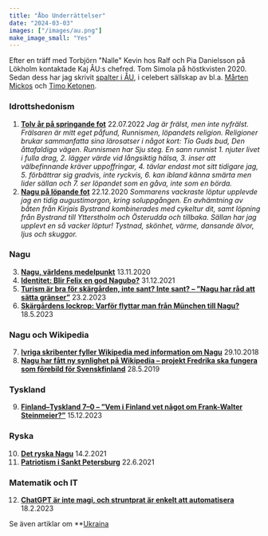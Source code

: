 ```yaml
---
title: "Åbo Underrättelser"
date: "2024-03-03"
images: ["/images/au.png"]
make_image_small: "Yes"
---
```


Efter en träff med Torbjörn "Nalle" Kevin hos Ralf och Pia Danielsson på Lökholm kontaktade Kaj ÅU:s chefred. Tom Simola på höstkvisten 2020. Sedan dess har jag skrivit [spalter i ÅU](https://abounderrattelser.fi/tag/kaj-arno/), i celebert sällskap av bl.a. [Mårten Mickos](https://abounderrattelser.fi/tag/marten-mickos/) och [Timo Ketonen](https://abounderrattelser.fi/tag/timo-ketonen/).

### Idrottshedonism

1. **[Tolv år på springande fot](https://abounderrattelser.fi/tolv-ar-pa-springande-fot/)** 22.07.2022
   _Jag är frälst, men inte nyfrälst. Frälsaren är mitt eget påfund, Runnismen, löpandets religion. Religioner brukar sammanfatta sina lärosatser i något kort: Tio Guds bud, Den åttafaldiga vägen. Runnismen har Sju steg._
   _En sann runnist 1. njuter livet i fulla drag, 2. lägger värde vid långsiktig hälsa, 3. inser att välbefinnande kräver uppoffringar, 4. tävlar endast mot sitt tidigare jag, 5. förbättrar sig gradvis, inte ryckvis, 6. kan ibland känna smärta men lider sällan och 7. ser löpandet som en gåva, inte som en börda._
2. **[Nagu på löpande fot](https://abounderrattelser.fi/nagu-pa-lopande-fot/)** 22.12.2020
   _Sommarens vackraste löptur upplevde jag en tidig augustimorgon, kring soluppgången. En avhämtning av båten från Kirjais Bystrand kombinerades med cykeltur dit, samt löpning från Bystrand till Ytterstholm och Österudda och tillbaka. Sällan har jag upplevt en så vacker löptur! Tystnad, skönhet, värme, dansande älvor, ljus och skuggor._

### Nagu
3. **[Nagu, världens medelpunkt](https://abounderrattelser.fi/nagu-varldens-medelpunkt/)** 13.11.2020
4. **[Identitet: Blir Felix en god Nagubo?](https://abounderrattelser.fi/identitet-blir-felix-en-god-nagubo/)** 31.12.2021
7. **[Turism är bra för skärgården, inte sant? Inte sant? – ”Nagu har råd att sätta gränser”](https://abounderrattelser.fi/turism-ar-bra-for-skargarden-inte-sant-inte-sant-nagu-har-rad-att-satta-granser/)** 23.2.2023
8. **[Skärgårdens lockrop: Varför flyttar man från München till Nagu?](https://abounderrattelser.fi/skargardens-lockrop-varfor-flyttar-man-fran-munchen-till-nagu/)** 18.5.2023

### Nagu och Wikipedia

7. **[Ivriga skribenter fyller Wikipedia med information om Nagu](https://abounderrattelser.fi/ivriga-skribenter-fyller-wikipedia-med-information-om-nagu/)** 29.10.2018
6. **[Nagu har fått ny synlighet på Wikipedia – projekt Fredrika ska fungera som förebild för Svenskfinland](https://abounderrattelser.fi/nagu-har-fatt-ny-synlighet-pa-wikipedia-projekt-fredrika-ska-fungera-som-forebild-for-svenskfinland/)** 28.5.2019

### Tyskland

9. **[Finland–Tyskland 7–0 – ”Vem i Finland vet något om Frank-Walter Steinmeier?”](https://abounderrattelser.fi/finland-tyskland-7-0-vem-i-finland-vet-nagot-om-frank-walter-steinmeier/)** 15.12.2023

### Ryska

10. **[Det ryska Nagu](https://abounderrattelser.fi/det-ryska-nagu/)** 14.2.2021
8. **[Patriotism i Sankt Petersburg](https://abounderrattelser.fi/patriotism-i-sankt-petersburg/)** 22.6.2021

### Matematik och IT
12. **[ChatGPT är inte magi, och struntprat är enkelt att automatisera](https://abounderrattelser.fi/chatgpt-ar-inte-magi-och-struntprat-ar-enkelt-att-automatisera/)** 18.2.2023

Se även artiklar om **[Ukraina](../ukraina)
